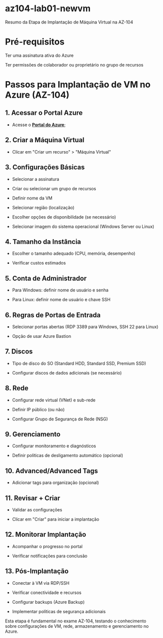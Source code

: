 # az104-lab01-newvm
Resumo da Etapa de Implantação de Máquina Virtual na AZ-104

# Pré-requisitos
Ter uma assinatura ativa do Azure

Ter permissões de colaborador ou proprietário no grupo de recursos

# Passos para Implantação de VM no Azure (AZ-104)
## 1. Acessar o Portal Azure

- Acesse o **[Portal do Azure](https://portal.azure.com/)**;

## 2. Criar a Máquina Virtual

- Clicar em "Criar um recurso" > "Máquina Virtual"

## 3. Configurações Básicas

- Selecionar a assinatura

- Criar ou selecionar um grupo de recursos

- Definir nome da VM

- Selecionar região (localização)

- Escolher opções de disponibilidade (se necessário)

- Selecionar imagem do sistema operacional (Windows Server ou Linux)

## 4. Tamanho da Instância

- Escolher o tamanho adequado (CPU, memória, desempenho)

- Verificar custos estimados

## 5. Conta de Administrador

- Para Windows: definir nome de usuário e senha

- Para Linux: definir nome de usuário e chave SSH

## 6. Regras de Portas de Entrada

- Selecionar portas abertas (RDP 3389 para Windows, SSH 22 para Linux)

- Opção de usar Azure Bastion

## 7. Discos

- Tipo de disco do SO (Standard HDD, Standard SSD, Premium SSD)

- Configurar discos de dados adicionais (se necessário)

## 8. Rede

- Configurar rede virtual (VNet) e sub-rede

- Definir IP público (ou não)

- Configurar Grupo de Segurança de Rede (NSG)

## 9. Gerenciamento

- Configurar monitoramento e diagnósticos

- Definir políticas de desligamento automático (opcional)

## 10. Advanced/Advanced Tags

- Adicionar tags para organização (opcional)

## 11. Revisar + Criar

- Validar as configurações

- Clicar em "Criar" para iniciar a implantação

## 12. Monitorar Implantação

- Acompanhar o progresso no portal

- Verificar notificações para conclusão

## 13. Pós-Implantação
- Conectar à VM via RDP/SSH

- Verificar conectividade e recursos

- Configurar backups (Azure Backup)

- Implementar políticas de segurança adicionais

Esta etapa é fundamental no exame AZ-104, testando o conhecimento sobre configurações de VM, rede, armazenamento e gerenciamento no Azure.

